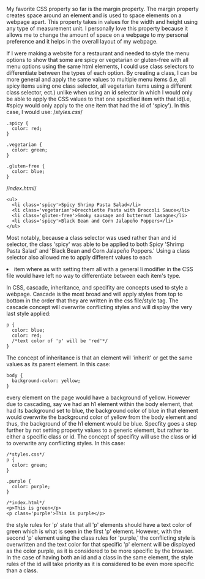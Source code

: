 My favorite CSS property so far is the margin property. The margin property creates space around an element and is used to space elements on a webpage apart. This property takes in values for the width and height using any type of measurement unit. I personally love this property because it allows me to change the amount of space on a webpage to my personal preference and it helps in the overall layout of my webpage.


If I were making a website for a restaurant and needed to style the menu options to show that some are spicy or vegetarian or gluten-free with all menu options using the same html elements, I could use class selectors to differentiate between the types of each option. By creating a class, I can be more general and apply the same values to multiple menu items (i.e, all spicy items using one class selector, all vegetarian items using a different class selector, ect.) unlike when using an id selector in which I would only be able to apply the CSS values to that one specified item with that id(i.e, #spicy would only apply to the one item that had the id of 'spicy'). In this case, I would use:
/*styles.css*/
```
.spicy {
  color: red;
}

.vegetarian {
  color: green;
}

.gluten-free {
  color: blue;
}
```
/*index.html*/
```
<ul>
  <li class='spicy'>Spicy Shrimp Pasta Salad</li>
  <li class='vegetarian'>Orecchiette Pasta with Broccoli Sauce</li>
  <li class='gluten-free'>Smoky sausage and butternut lasagne</li>
  <li class='spicy'>Black Bean and Corn Jalapeño Poppers</li>
</ul>
```
Most notably, because a class selector was used rather than and id selector, the class 'spicy' was able to be applied to both Spicy 'Shrimp Pasta Salad' and 'Black Bean and Corn Jalapeño Poppers.' Using a class selector also allowed me to apply different values to each <li> item where as with setting them all with a general li modifier in the CSS file would have left no way to differentiate between each item's type.


In CSS,  cascade, inheritance, and specifity are concepts used to style a webpage. Cascade is the most broad and will apply styles from top to bottom in the order that they are written in the css file/style tag. The cascade concept will overwrite conflicting styles and will display the very last style applied:
```
p {
  color: blue;
  color: red;
  /*text color of 'p' will be 'red'*/
}
```
The concept of inheritance is that an element will 'inherit' or get the same values as its parent element. In this case:
```
body {
  background-color: yellow;
}
```
every element on the page would have a background of yellow. However due to cascading, say we had an h1 element within the body element, that had its background set to blue, the background color of blue in that element would overwrite the background color of yellow from the body element and thus, the background of the h1 element would be blue. Specfity goes a step further by not setting property values to a generic element, but rather to either a specific class or id. The concept of specifity will use the class or id to overwrite any conflicting styles. In this case:
```
/*styles.css*/
p {
  color: green;
}

.purple {
  color: purple;
}
```
```
/*index.html*/
<p>This is green</p>
<p class='purple'>This is purple</p>
```
the style rules for 'p' state that all 'p' elements should have a text color of green which is what is seen in the first 'p' element. However, with the second 'p' element using the class rules for 'purple,' the conflicting style is overwritten and the text color for that specific 'p' element will be displayed as the color purple, as it is considered to be more specific by the browser. In the case of having both an id and a class in the same element, the style rules of the id will take priority as it is considered to be even more specific than a class. 
